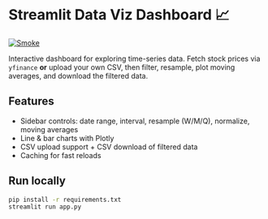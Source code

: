# Streamlit Data Viz Dashboard 📈
[![Smoke](https://github.com/GerardoMacedo/viz-dashboard/actions/workflows/smoke.yml/badge.svg)](https://github.com/GerardoMacedo/viz-dashboard/actions/workflows/smoke.yml)

Interactive dashboard for exploring time-series data. Fetch stock prices via `yfinance` **or** upload your own CSV, then filter, resample, plot moving averages, and download the filtered data.

## Features
- Sidebar controls: date range, interval, resample (W/M/Q), normalize, moving averages
- Line & bar charts with Plotly
- CSV upload support + CSV download of filtered data
- Caching for fast reloads

## Run locally
```bash
pip install -r requirements.txt
streamlit run app.py
